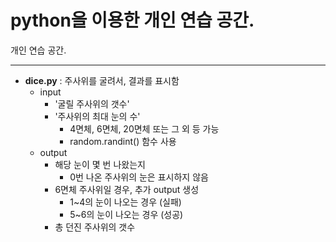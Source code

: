 # python을 이용한 개인 연습 공간.

개인 연습 공간.

---

- **dice.py** : 주사위를 굴려서, 결과를 표시함
    - input
        - '굴릴 주사위의 갯수'
        - '주사위의 최대 눈의 수'
            - 4면체, 6면체, 20면체 또는 그 외 등 가능
            - random.randint() 함수 사용
    - output
        - 해당 눈이 몇 번 나왔는지
            - 0번 나온 주사위의 눈은 표시하지 않음
        - 6면체 주사위일 경우, 추가 output 생성
            - 1~4의 눈이 나오는 경우 (실패)
            - 5~6의 눈이 나오는 경우 (성공)
        - 총 던진 주사위의 갯수